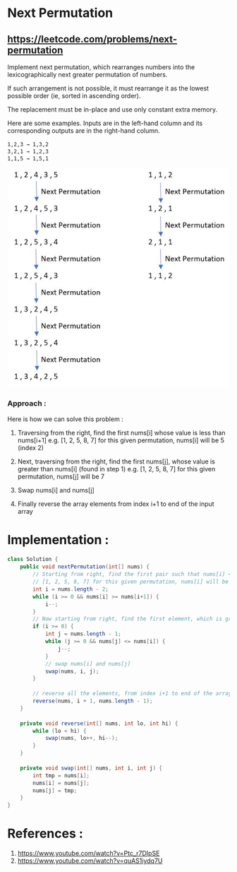 # Next Permutation
## https://leetcode.com/problems/next-permutation

Implement next permutation, which rearranges numbers into the lexicographically next greater permutation of numbers.

If such arrangement is not possible, it must rearrange it as the lowest possible order (ie, sorted in ascending order).

The replacement must be in-place and use only constant extra memory.

Here are some examples. Inputs are in the left-hand column and its corresponding outputs are in the right-hand column.
```
1,2,3 → 1,3,2
3,2,1 → 1,2,3
1,1,5 → 1,5,1
```
![Next Permutation](next-permutation.JPG?raw=true "Next Permutation")

### Approach :
Here is how we can solve this problem :

1. Traversing from the right, find the first nums[i] whose value is less than nums[i+1]
e.g. [1, 2, 5, 8, 7] for this given permutation, nums[i] will be 5 (index 2)

2. Next, traversing from the right, find the first nums[j], whose value is greater than nums[i] (found in step 1)
e.g. [1, 2, 5, 8, 7] for this given permutation, nums[j] will be 7

3. Swap nums[i] and nums[j]

4. Finally reverse the array elements from index i+1 to end of the input array

# Implementation :
```java
class Solution {
    public void nextPermutation(int[] nums) {
        // Starting from right, find the first pair such that nums[i] < nums[i+1]
        // [1, 2, 5, 8, 7] for this given permutation, nums[i] will be 5 (index 2)
        int i = nums.length - 2;
        while (i >= 0 && nums[i] >= nums[i+1]) {
            i--;
        }
        // Now starting from right, find the first element, which is greater the nums[i]
        if (i >= 0) {
            int j = nums.length - 1;
            while (j >= 0 && nums[j] <= nums[i]) {
                j--;
            }
            // swap nums[i] and nums[j]
            swap(nums, i, j);
        }

        // reverse all the elements, from index i+1 to end of the array
        reverse(nums, i + 1, nums.length - 1);
    }

    private void reverse(int[] nums, int lo, int hi) {
        while (lo < hi) {
            swap(nums, lo++, hi--);
        }
    }

    private void swap(int[] nums, int i, int j) {
        int tmp = nums[i];
        nums[i] = nums[j];
        nums[j] = tmp;
    }
}
```

# References :
1. https://www.youtube.com/watch?v=Ptc_r7DIpSE
2. https://www.youtube.com/watch?v=quAS1iydq7U
